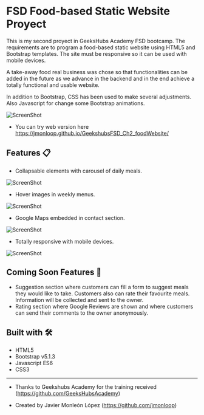 # FSD Food-based Static Website Proyect
This is my second proyect in GeeksHubs Academy FSD bootcamp.
The requirements are to program a food-based static website using HTML5 and Bootstrap templates. 
The site must be responsive so it can be used with mobile devices.

A take-away food real business was chose so that functionalities can be added in the future as we advance in the backend and in the end achieve a totally functional and usable website.

In addition to Bootstrap, CSS has been used to make several adjustments. Also Javascript for change some Bootstrap animations.


![ScreenShot](https://raw.githubusercontent.com/jmonloop/GeekshubsFSD_Ch2_foodWebsite/master/assets/homeHide.JPG)





* You can try web version here
https://jmonloop.github.io/GeekshubsFSD_Ch2_foodWebsite/





## Features 📋
* Collapsable elements with carousel of daily meals.

![ScreenShot](https://raw.githubusercontent.com/jmonloop/GeekshubsFSD_Ch2_foodWebsite/master/assets/homeShown.JPG)



* Hover images in weekly menus.

![ScreenShot](https://raw.githubusercontent.com/jmonloop/GeekshubsFSD_Ch2_foodWebsite/master/assets/menuHover.JPG)



* Google Maps embedded in contact section.

![ScreenShot](https://raw.githubusercontent.com/jmonloop/GeekshubsFSD_Ch2_foodWebsite/master/assets/contact.JPG)



* Totally responsive with mobile devices.

![ScreenShot](https://raw.githubusercontent.com/jmonloop/GeekshubsFSD_Ch2_foodWebsite/master/assets/responsive.JPG)





## Coming Soon Features 🚀 
* Suggestion section where customers can fill a form to suggest meals they would like to take.
    Customers also can rate their favourite meals. Information will be collected and sent to the owner.
* Rating section where Google Reviews are shown and where customers can send their comments to the owner anonymously. 





## Built with 🛠️

* HTML5
* Bootstrap v5.1.3
* Javascript ES6
* CSS3



---
* Thanks to Geekshubs Academy for the training received (https://github.com/GeeksHubsAcademy)

* Created by Javier Monleón López (https://github.com/jmonloop)

